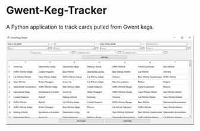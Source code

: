 # Gwent-Keg-Tracker
A Python application to track cards pulled from Gwent kegs.


![User interface](images/ui.PNG)
